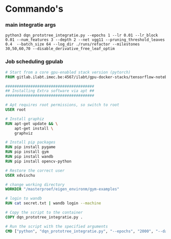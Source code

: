 # Commando's


### main integratie args

```python3 dqn_prototree_integratie.py --epochs 1 --lr 0.01 --lr_block 0.01 --num_features 3 --depth 2 --net vgg11 --pruning_threshold_leaves 0.4  --batch_size 64 --log_dir ./runs/refactor --milestones 30,50,60,70 --disable_derivative_free_leaf_optim```

### Job scheduling gpulab

```dockerfile
# Start from a core gpu-enabled stack version (pytorch)
FROM gitlab.ilabt.imec.be:4567/ilabt/gpu-docker-stacks/tensorflow-notebook:latest

#######################################
## Installing Extra software via apt ##
#######################################

# Apt requires root permissions, so switch to root
USER root

# Install graphiz
RUN apt-get update && \
    apt-get install \
    graphviz 

# Install pip packages
RUN pip install pygame
RUN pip install gym
RUN pip install wandb
RUN pip install opencv-python

# Restore the correct user
USER xdvischu

# change working directory
WORKDIR "/masterproef/eigen_environm/gym-examples"

# login to wandb
RUN cat secret.txt | wandb login --machine

# Copy the script to the container
COPY dqn_prototree_integratie.py .

# Run the script with the specified arguments
CMD ["python", "dqn_prototree_integratie.py", "--epochs", "2000", "--dataset", "gridpath", "--lr", "0.01", "--lr_block", "0.01", "--lr_net", "1e-2", "--num_features", "3", "--depth", "3", "--net", "vgg11", "--freeze_epochs", "2000", "--pruning_threshold_leaves", "0.4", "--disable_derivative_free_leaf_optim", "--batch_size", "64"]

```



